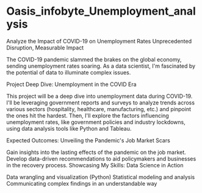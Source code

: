# Oasis_infobyte_Unemployment_analysis
Analyze the Impact of COVID-19 on Unemployment Rates 
Unprecedented Disruption, Measurable Impact

The COVID-19 pandemic slammed the brakes on the global economy, sending unemployment rates soaring. As a data scientist, I'm fascinated by the potential of data to illuminate complex issues.

Project Deep Dive: Unemployment in the COVID Era

This project will be a deep dive into unemployment data during COVID-19. I'll be leveraging government reports and surveys to analyze trends across various sectors (hospitality, healthcare, manufacturing, etc.) and pinpoint the ones hit the hardest.  Then, I'll explore the factors influencing unemployment rates, like government policies and industry lockdowns, using data analysis tools like Python and Tableau.

Expected Outcomes: Unveiling the Pandemic's Job Market Scars

Gain insights into the lasting effects of the pandemic on the job market.
Develop data-driven recommendations to aid policymakers and businesses in the recovery process.
Showcasing My Skills: Data Science in Action

Data wrangling and visualization (Python)
Statistical modeling and analysis
Communicating complex findings in an understandable way

